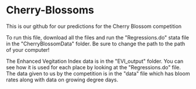 # Cherry-Blossoms
This is our github for our predictions for the Cherry Blossom competition

To run this file, download all the files and run the "Regressions.do" stata file in the "CherryBlossomData" folder.
Be sure to change the path to the path of your computer!

The Enhanced Vegitation Index data is in the "EVI_output" folder. You can see how it is used for each place by looking at the "Regressions.do" file.
The data given to us by the competition is in the "data" file which has bloom rates along with data on growing degree days.
